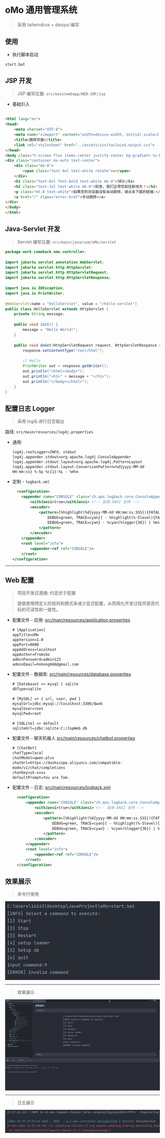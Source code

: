 # oMo 通用管理系统

> 采用 tailwindcss + daisyui 编写

## 使用

+ 执行脚本启动

```shell
start.bat
```

## JSP 开发

> JSP 编写位置: `src/main/webapp/WEB-INF/jsp`

+ 基础引入

```html

<html lang="en">
<head>
    <meta charset="UTF-8">
    <meta name="viewport" content="width=device-width, initial-scale=1.0">
    <title>跳转页面</title>
    <link rel="stylesheet" href="../assets/css/tailwind.output.css">
</head>
<body class="h-screen flex items-center justify-center bg-gradient-to-bl from-blue-500 to-cyan-500">
<div class="container mx-auto text-center">
    <div class="mb-8">
        <span class="text-9xl text-white rotate">✈️</span>
    </div>
    <h1 class="text-6xl font-bold text-white mb-4">303</h1>
    <h2 class="text-3xl text-white mb-8">别急，我们正带您前往新地方！</h2>
    <p class="mt-8 text-white">如果您的浏览器没有自动跳转，请点击下面的链接:</p>
    <a href="/" class="error-href">手动跳转</a>
</div>
</body>
</html>
```

## Java-Servlet 开发

> Servlet 编写位置: `src/main/java/com/oMo/servlet`

```java
package work.comeback.omo.controller;

import jakarta.servlet.annotation.WebServlet;
import jakarta.servlet.http.HttpServlet;
import jakarta.servlet.http.HttpServletRequest;
import jakarta.servlet.http.HttpServletResponse;

import java.io.IOException;
import java.io.PrintWriter;

@WebServlet(name = "helloServlet", value = "/hello-servlet")
public class HelloServlet extends HttpServlet {
    private String message;

    public void init() {
        message = "Hello World!";
    }

    public void doGet(HttpServletRequest request, HttpServletResponse response) throws IOException {
        response.setContentType("text/html");

        // Hello
        PrintWriter out = response.getWriter();
        out.println("<html><body>");
        out.println("<h1>" + message + "</h1>");
        out.println("</body></html>");
    }
}
```

## 配置日志 Logger

> 采用 log4j 进行日志输出

路径: `src/main/resources/log4j.properties`

+ 通用:
    ```properties
    log4j.rootLogger=INFO, stdout
    log4j.appender.stdout=org.apache.log4j.ConsoleAppender
    log4j.appender.stdout.layout=org.apache.log4j.PatternLayout
    log4j.appender.stdout.layout.ConversionPattern=%d{yyyy-MM-dd HH:mm:ss} %-5p %c{1}:%L - %m%n
    ```

+ 定制 - `logback.xml`
    ```xml
      <configuration>
        <appender name="CONSOLE" class="ch.qos.logback.core.ConsoleAppender">
            <withJansi>true</withJansi> <!-- 启用 ANSI 支持 -->
            <encoder>
                <pattern>[%highlight(%d{yyyy-MM-dd HH:mm:ss.SSS}){FATAL=red bold, ERROR=red, WARN=yellow, INFO=blue,
                    DEBUG=green, TRACE=cyan}] - %highlight(%-5level){FATAL=red bold, ERROR=red, WARN=yellow, INFO=blue,
                    DEBUG=green, TRACE=cyan} - %cyan(%logger{36}) | %msg%n%ex
                </pattern>
            </encoder>
        </appender>
        <root level="info">
            <appender-ref ref="CONSOLE"/>
        </root>
    </configuration>
    ```

---

## Web 配置

> 项目开发应遵循: 约定优于配置
>
> 提倡使用预定义的规则和模式来减少显式配置，从而简化开发过程并提高代码的可读性和一致性。

+ 配置文件 - 应用: [src/main/resources/application.properties](src/main/resources/application.properties)
  ```properties
  # [Application]
  appTitle=oMo
  appVersion=1.0
  appPort=8080
  appAddress=localhost
  appAuthor=Fromsko
  adminPassword=admin123
  adminEmail=hnkong666@gmail.com
  ```

+ 配置文件 - 数据库: [src/main/resources/database.properties](src/main/resources/database.properties)
  ```properties 
  # [Database] => mysql | sqlite
  dbType=sqlite
  
  # [MySQL] => { url, user, pwd }
  mysqlUrl=jdbc:mysql://localhost:3306/Qweb
  mysqlUser=root
  mysqlPwd=root
  
  # [SQLite] => default
  sqliteUrl=jdbc:sqlite:C:/JspWeb.db
  ```

+ 配置文件 - 聊天机器人 [src/main/resources/chatbot.properties](src/main/resources/chatbot.properties)
  ```properties
  # [ChatBot]
  chatType=local
  chatModel=qwen-plus
  chatUrl=https://dashscope.aliyuncs.com/compatible-mode/v1/chat/completions
  chatKey=sk-xxxx
  defaultPrompt=You are Tom.
  ```

+ 配置文件 - 日志: [src/main/resources/logback.xml](src/main/resources/logback.xml)
  ```xml 
    <configuration>
        <appender name="CONSOLE" class="ch.qos.logback.core.ConsoleAppender">
            <withJansi>true</withJansi> <!-- 启用 ANSI 支持 -->
            <encoder>
                <pattern>[%highlight(%d{yyyy-MM-dd HH:mm:ss.SSS}){FATAL=red bold, ERROR=red, WARN=yellow, INFO=blue,
                    DEBUG=green, TRACE=cyan}] - %highlight(%-5level){FATAL=red bold, ERROR=red, WARN=yellow, INFO=blue,
                    DEBUG=green, TRACE=cyan} - %cyan(%logger{36}) | %msg%n%ex
                </pattern>
            </encoder>
        </appender>
        <root level="info">
            <appender-ref ref="CONSOLE"/>
        </root>
    </configuration>
  ```

## 效果展示

> 命令行使用

<div style="display: flex; justify-content: center; align-items: center;">
  <img src="docs/img.png" alt="command-use.png" />
</div>

---
> 效果展示

<div style="display: flex; justify-content: center; align-items: center;">
  <img src="docs/command-use.gif" alt="command-use.gif" />
</div>

---
> 日志展示

<div style="display: flex; justify-content: center; align-items: center;">
  <img src="docs/logger.png" alt="logger.png" />
</div>